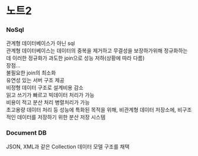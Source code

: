 # 노트2

### NoSql
관계형 데이터베이스가 아닌 sql  
관계형 데이터베이스는 데이터의 중복을 제거하고 무결성을 보장하가위해 정규화하는데 이러한 정규화가 과도한 join으로 성능 저하(상황에 따라 다름)  
장점...  
불필요한 join의 최소화  
유연성 있는 서버 구조 제공  
비정형 데이터 구조로 설계비용 감소  
읽고 쓰기가 빠르고 빅데이터 처리가 가능  
비용이 적고 분산 처리 병렬처리가 가능  
초고용량 데이터 처리 등 성능에 특화된 목적을 위해, 비관계형 데이터 저장소에, 비구조적인 데이터를 저장하기 위한 분산 저장 시스템  

### Document DB
JSON, XML과 같은 Collection 데이터 모델 구조를 채택  

